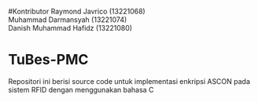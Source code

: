 #Kontributor
Raymond Javrico (13221068)\
Muhammad Darmansyah (13221074)\
Danish Muhammad Hafidz (13221080)

# TuBes-PMC
Repositori ini berisi source code untuk implementasi enkripsi ASCON pada sistem RFID dengan menggunakan bahasa C
